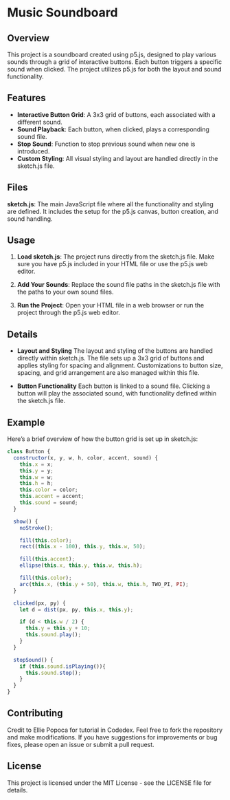 # Music Soundboard

## Overview
This project is a soundboard created using p5.js, designed to play various sounds through a grid of interactive buttons. Each button triggers a specific sound when clicked. The project utilizes p5.js for both the layout and sound functionality.

## Features
- **Interactive Button Grid**: A 3x3 grid of buttons, each associated with a different sound.
- **Sound Playback**: Each button, when clicked, plays a corresponding sound file.
- **Stop Sound**: Function to stop previous sound when new one is introduced.
- **Custom Styling**: All visual styling and layout are handled directly in the sketch.js file.

## Files
**sketch.js**: The main JavaScript file where all the functionality and styling are defined. It includes the setup for the p5.js canvas, button creation, and sound handling.

## Usage
1. **Load sketch.js**: The project runs directly from the sketch.js file. Make sure you have p5.js included in your HTML file or use the p5.js web editor.

2. **Add Your Sounds**: Replace the sound file paths in the sketch.js file with the paths to your own sound files.

3. **Run the Project**: Open your HTML file in a web browser or run the project through the p5.js web editor.

## Details

- **Layout and Styling**
The layout and styling of the buttons are handled directly within sketch.js. The file sets up a 3x3 grid of buttons and applies styling for spacing and alignment. Customizations to button size, spacing, and grid arrangement are also managed within this file.

- **Button Functionality**
Each button is linked to a sound file. Clicking a button will play the associated sound, with functionality defined within the sketch.js file.

## Example
Here’s a brief overview of how the button grid is set up in sketch.js:

```javascript
class Button {
  constructor(x, y, w, h, color, accent, sound) {
    this.x = x;
    this.y = y;
    this.w = w;
    this.h = h;
    this.color = color;
    this.accent = accent;
    this.sound = sound;
  }

  show() {
    noStroke();

    fill(this.color);
    rect((this.x - 100), this.y, this.w, 50);

    fill(this.accent);
    ellipse(this.x, this.y, this.w, this.h);

    fill(this.color);
    arc(this.x, (this.y + 50), this.w, this.h, TWO_PI, PI);
  }

  clicked(px, py) {
    let d = dist(px, py, this.x, this.y);

    if (d < this.w / 2) {
      this.y = this.y + 10;
      this.sound.play();
    }
  }

  stopSound() {
    if (this.sound.isPlaying()){
      this.sound.stop();
    }
  }
}
```

## Contributing
Credit to Ellie Popoca for tutorial in Codedex. Feel free to fork the repository and make modifications. If you have suggestions for improvements or bug fixes, please open an issue or submit a pull request.

## License
This project is licensed under the MIT License - see the LICENSE file for details.
